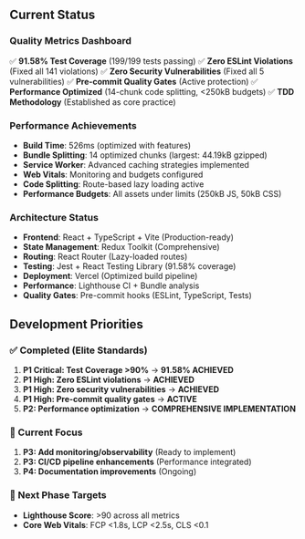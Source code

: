 ## Current Status

### Quality Metrics Dashboard
✅ **91.58% Test Coverage** (199/199 tests passing)
✅ **Zero ESLint Violations** (Fixed all 141 violations)
✅ **Zero Security Vulnerabilities** (Fixed all 5 vulnerabilities)
✅ **Pre-commit Quality Gates** (Active protection)
✅ **Performance Optimized** (14-chunk code splitting, <250kB budgets)
✅ **TDD Methodology** (Established as core practice)

### Performance Achievements
- **Build Time**: 526ms (optimized with features)
- **Bundle Splitting**: 14 optimized chunks (largest: 44.19kB gzipped)
- **Service Worker**: Advanced caching strategies implemented
- **Web Vitals**: Monitoring and budgets configured
- **Code Splitting**: Route-based lazy loading active
- **Performance Budgets**: All assets under limits (250kB JS, 50kB CSS)

### Architecture Status
- **Frontend**: React + TypeScript + Vite (Production-ready)
- **State Management**: Redux Toolkit (Comprehensive)
- **Routing**: React Router (Lazy-loaded routes)
- **Testing**: Jest + React Testing Library (91.58% coverage)
- **Deployment**: Vercel (Optimized build pipeline)
- **Performance**: Lighthouse CI + Bundle analysis
- **Quality Gates**: Pre-commit hooks (ESLint, TypeScript, Tests)

## Development Priorities

### ✅ Completed (Elite Standards)
1. **P1 Critical: Test Coverage >90%** → **91.58% ACHIEVED**
2. **P1 High: Zero ESLint violations** → **ACHIEVED**
3. **P1 High: Zero security vulnerabilities** → **ACHIEVED**
4. **P1 High: Pre-commit quality gates** → **ACTIVE**
5. **P2: Performance optimization** → **COMPREHENSIVE IMPLEMENTATION**

### 🔄 Current Focus
1. **P3: Add monitoring/observability** (Ready to implement)
2. **P3: CI/CD pipeline enhancements** (Performance integrated)
3. **P4: Documentation improvements** (Ongoing)

### 🎯 Next Phase Targets
- **Lighthouse Score**: >90 across all metrics
- **Core Web Vitals**: FCP <1.8s, LCP <2.5s, CLS <0.1
